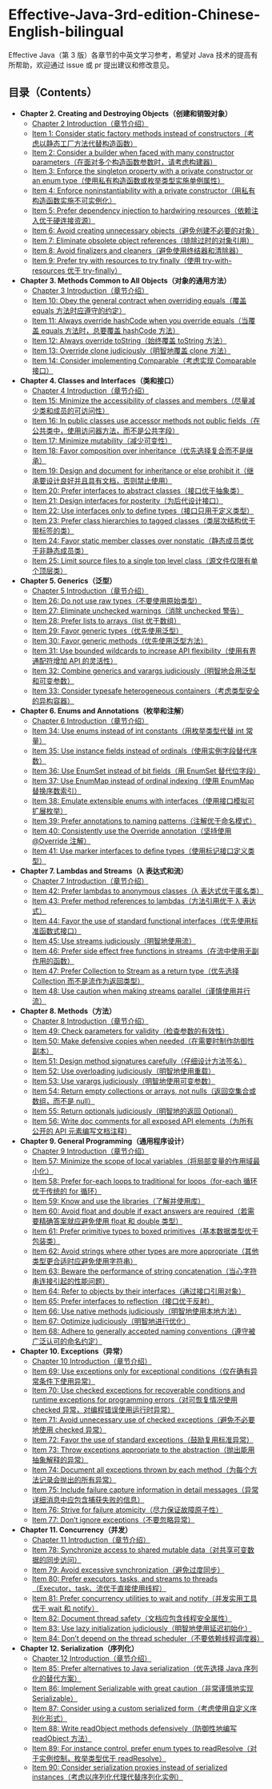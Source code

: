 # Effective-Java-3rd-edition-Chinese-English-bilingual
Effective Java（第 3 版）各章节的中英文学习参考，希望对 Java 技术的提高有所帮助，欢迎通过 issue 或 pr 提出建议和修改意见。

## 目录（Contents）
- **Chapter 2. Creating and Destroying Objects（创建和销毁对象）**
    - [Chapter 2 Introduction（章节介绍）](./Chapter-2/Chapter-2-Introduction)
    - [Item 1: Consider static factory methods instead of constructors（考虑以静态工厂方法代替构造函数）](./Chapter-2/Chapter-2-Item-1-Consider-static-factory-methods-instead-of-constructors)
    - [Item 2: Consider a builder when faced with many constructor parameters（在面对多个构造函数参数时，请考虑构建器）](./Chapter-2/Chapter-2-Item-2-Consider-a-builder-when-faced-with-many-constructor-parameters)
    - [Item 3: Enforce the singleton property with a private constructor or an enum type（使用私有构造函数或枚举类型实施单例属性）](./Chapter-2/Chapter-2-Item-3-Enforce-the-singleton-property-with-a-private-constructor-or-an-enum-type)
    - [Item 4: Enforce noninstantiability with a private constructor（用私有构造函数实施不可实例化）](./Chapter-2/Chapter-2-Item-4-Enforce-noninstantiability-with-a-private-constructor)
    - [Item 5: Prefer dependency injection to hardwiring resources（依赖注入优于硬连接资源）](./Chapter-2/Chapter-2-Item-5-Prefer-dependency-injection-to-hardwiring-resources)
    - [Item 6: Avoid creating unnecessary objects（避免创建不必要的对象）](./Chapter-2/Chapter-2-Item-6-Avoid-creating-unnecessary-objects)
    - [Item 7: Eliminate obsolete object references（排除过时的对象引用）](./Chapter-2/Chapter-2-Item-7-Eliminate-obsolete-object-references)
    - [Item 8: Avoid finalizers and cleaners（避免使用终结器和清除器）](./Chapter-2/Chapter-2-Item-8-Avoid-finalizers-and-cleaners)
    - [Item 9: Prefer try with resources to try finally（使用 try-with-resources 优于 try-finally）](./Chapter-2/Chapter-2-Item-9-Prefer-try-with-resources-to-try-finally)
- **Chapter 3. Methods Common to All Objects（对象的通用方法）**
    - [Chapter 3 Introduction（章节介绍）](./Chapter-3/Chapter-3-Introduction)
    - [Item 10: Obey the general contract when overriding equals（覆盖 equals 方法时应遵守的约定）](./Chapter-3/Chapter-3-Item-10-Obey-the-general-contract-when-overriding-equals)
    - [Item 11: Always override hashCode when you override equals（当覆盖 equals 方法时，总要覆盖 hashCode 方法）](./Chapter-3/Chapter-3-Item-11-Always-override-hashCode-when-you-override-equals)
    - [Item 12: Always override toString（始终覆盖 toString 方法）](./Chapter-3/Chapter-3-Item-12-Always-override-toString)
    - [Item 13: Override clone judiciously（明智地覆盖 clone 方法）](./Chapter-3/Chapter-3-Item-13-Override-clone-judiciously)
    - [Item 14: Consider implementing Comparable（考虑实现 Comparable 接口）](./Chapter-3/Chapter-3-Item-14-Consider-implementing-Comparable)
- **Chapter 4. Classes and Interfaces（类和接口）**
    - [Chapter 4 Introduction（章节介绍）](./Chapter-4/Chapter-4-Introduction)
    - [Item 15: Minimize the accessibility of classes and members（尽量减少类和成员的可访问性）](./Chapter-4/Chapter-4-Item-15-Minimize-the-accessibility-of-classes-and-members)
    - [Item 16: In public classes use accessor methods not public fields（在公共类中，使用访问器方法，而不是公共字段）](./Chapter-4/Chapter-4-Item-16-In-public-classes-use-accessor-methods-not-public-fields)
    - [Item 17: Minimize mutability（减少可变性）](./Chapter-4/Chapter-4-Item-17-Minimize-mutability)
    - [Item 18: Favor composition over inheritance（优先选择复合而不是继承）](./Chapter-4/Chapter-4-Item-18-Favor-composition-over-inheritance)
    - [Item 19: Design and document for inheritance or else prohibit it（继承要设计良好并且具有文档，否则禁止使用）](./Chapter-4/Chapter-4-Item-19-Design-and-document-for-inheritance-or-else-prohibit-it)
    - [Item 20: Prefer interfaces to abstract classes（接口优于抽象类）](./Chapter-4/Chapter-4-Item-20-Prefer-interfaces-to-abstract-classes)
    - [Item 21: Design interfaces for posterity（为后代设计接口）](./Chapter-4/Chapter-4-Item-21-Design-interfaces-for-posterity)
    - [Item 22: Use interfaces only to define types（接口只用于定义类型）](./Chapter-4/Chapter-4-Item-22-Use-interfaces-only-to-define-types)
    - [Item 23: Prefer class hierarchies to tagged classes（类层次结构优于带标签的类）](./Chapter-4/Chapter-4-Item-23-Prefer-class-hierarchies-to-tagged-classes)
    - [Item 24: Favor static member classes over nonstatic（静态成员类优于非静态成员类）](./Chapter-4/Chapter-4-Item-24-Favor-static-member-classes-over-nonstatic)
    - [Item 25: Limit source files to a single top level class（源文件仅限有单个顶层类）](./Chapter-4/Chapter-4-Item-25-Limit-source-files-to-a-single-top-level-class)
- **Chapter 5. Generics（泛型）**
    - [Chapter 5 Introduction（章节介绍）](./Chapter-5/Chapter-5-Introduction)
    - [Item 26: Do not use raw types（不要使用原始类型）](./Chapter-5/Chapter-5-Item-26-Do-not-use-raw-types)
    - [Item 27: Eliminate unchecked warnings（消除 unchecked 警告）](./Chapter-5/Chapter-5-Item-27-Eliminate-unchecked-warnings)
    - [Item 28: Prefer lists to arrays（list 优于数组）](./Chapter-5/Chapter-5-Item-28-Prefer-lists-to-arrays)
    - [Item 29: Favor generic types（优先使用泛型）](./Chapter-5/Chapter-5-Item-29-Favor-generic-types)
    - [Item 30: Favor generic methods（优先使用泛型方法）](./Chapter-5/Chapter-5-Item-30-Favor-generic-methods)
    - [Item 31: Use bounded wildcards to increase API flexibility（使用有界通配符增加 API 的灵活性）](./Chapter-5/Chapter-5-Item-31-Use-bounded-wildcards-to-increase-API-flexibility)
    - [Item 32: Combine generics and varargs judiciously（明智地合用泛型和可变参数）](./Chapter-5/Chapter-5-Item-32-Combine-generics-and-varargs-judiciously)
    - [Item 33: Consider typesafe heterogeneous containers（考虑类型安全的异构容器）](./Chapter-5/Chapter-5-Item-33-Consider-typesafe-heterogeneous-containers)
- **Chapter 6. Enums and Annotations（枚举和注解）**
    - [Chapter 6 Introduction（章节介绍）](./Chapter-6/Chapter-6-Introduction)
    - [Item 34: Use enums instead of int constants（用枚举类型代替 int 常量）](./Chapter-6/Chapter-6-Item-34-Use-enums-instead-of-int-constants)
    - [Item 35: Use instance fields instead of ordinals（使用实例字段替代序数）](./Chapter-6/Chapter-6-Item-35-Use-instance-fields-instead-of-ordinals)
    - [Item 36: Use EnumSet instead of bit fields（用 EnumSet 替代位字段）](./Chapter-6/Chapter-6-Item-36-Use-EnumSet-instead-of-bit-fields)
    - [Item 37: Use EnumMap instead of ordinal indexing（使用 EnumMap 替换序数索引）](./Chapter-6/Chapter-6-Item-37-Use-EnumMap-instead-of-ordinal-indexing)
    - [Item 38: Emulate extensible enums with interfaces（使用接口模拟可扩展枚举）](./Chapter-6/Chapter-6-Item-38-Emulate-extensible-enums-with-interfaces)
    - [Item 39: Prefer annotations to naming patterns（注解优于命名模式）](./Chapter-6/Chapter-6-Item-39-Prefer-annotations-to-naming-patterns)
    - [Item 40: Consistently use the Override annotation（坚持使用 @Override 注解）](./Chapter-6/Chapter-6-Item-40-Consistently-use-the-Override-annotation)
    - [Item 41: Use marker interfaces to define types（使用标记接口定义类型）](./Chapter-6/Chapter-6-Item-41-Use-marker-interfaces-to-define-types)
- **Chapter 7. Lambdas and Streams（λ 表达式和流）**
    - [Chapter 7 Introduction（章节介绍）](./Chapter-7/Chapter-7-Introduction)
    - [Item 42: Prefer lambdas to anonymous classes（λ 表达式优于匿名类）](./Chapter-7/Chapter-7-Item-42-Prefer-lambdas-to-anonymous-classes)
    - [Item 43: Prefer method references to lambdas（方法引用优于 λ 表达式）](./Chapter-7/Chapter-7-Item-43-Prefer-method-references-to-lambdas)
    - [Item 44: Favor the use of standard functional interfaces（优先使用标准函数式接口）](./Chapter-7/Chapter-7-Item-44-Favor-the-use-of-standard-functional-interfaces)
    - [Item 45: Use streams judiciously（明智地使用流）](./Chapter-7/Chapter-7-Item-45-Use-streams-judiciously)
    - [Item 46: Prefer side effect free functions in streams（在流中使用无副作用的函数）](./Chapter-7/Chapter-7-Item-46-Prefer-side-effect-free-functions-in-streams)
    - [Item 47: Prefer Collection to Stream as a return type（优先选择 Collection 而不是流作为返回类型）](./Chapter-7/Chapter-7-Item-47-Prefer-Collection-to-Stream-as-a-return-type)
    - [Item 48: Use caution when making streams parallel（谨慎使用并行流）](./Chapter-7/Chapter-7-Item-48-Use-caution-when-making-streams-parallel)
- **Chapter 8. Methods（方法）**
    - [Chapter 8 Introduction（章节介绍）](./Chapter-8/Chapter-8-Introduction)
    - [Item 49: Check parameters for validity（检查参数的有效性）](./Chapter-8/Chapter-8-Item-49-Check-parameters-for-validity)
    - [Item 50: Make defensive copies when needed（在需要时制作防御性副本）](./Chapter-8/Chapter-8-Item-50-Make-defensive-copies-when-needed)
    - [Item 51: Design method signatures carefully（仔细设计方法签名）](./Chapter-8/Chapter-8-Item-51-Design-method-signatures-carefully)
    - [Item 52: Use overloading judiciously（明智地使用重载）](./Chapter-8/Chapter-8-Item-52-Use-overloading-judiciously)
    - [Item 53: Use varargs judiciously（明智地使用可变参数）](./Chapter-8/Chapter-8-Item-53-Use-varargs-judiciously)
    - [Item 54: Return empty collections or arrays, not nulls（返回空集合或数组，而不是 null）](./Chapter-8/Chapter-8-Item-54-Return-empty-collections-or-arrays-not-nulls)
    - [Item 55: Return optionals judiciously（明智地的返回 Optional）](./Chapter-8/Chapter-8-Item-55-Return-optionals-judiciously)
    - [Item 56: Write doc comments for all exposed API elements（为所有公开的 API 元素编写文档注释）](./Chapter-8/Chapter-8-Item-56-Write-doc-comments-for-all-exposed-API-elements)
- **Chapter 9. General Programming（通用程序设计）**
    - [Chapter 9 Introduction（章节介绍）](./Chapter-9/Chapter-9-Introduction)
    - [Item 57: Minimize the scope of local variables（将局部变量的作用域最小化）](./Chapter-9/Chapter-9-Item-57-Minimize-the-scope-of-local-variables)
    - [Item 58: Prefer for-each loops to traditional for loops（for-each 循环优于传统的 for 循环）](./Chapter-9/Chapter-9-Item-58-Prefer-for-each-loops-to-traditional-for-loops)
    - [Item 59: Know and use the libraries（了解并使用库）](./Chapter-9/Chapter-9-Item-59-Know-and-use-the-libraries)
    - [Item 60: Avoid float and double if exact answers are required（若需要精确答案就应避免使用 float 和 double 类型）](./Chapter-9/Chapter-9-Item-60-Avoid-float-and-double-if-exact-answers-are-required)
    - [Item 61: Prefer primitive types to boxed primitives（基本数据类型优于包装类）](./Chapter-9/Chapter-9-Item-61-Prefer-primitive-types-to-boxed-primitives)
    - [Item 62: Avoid strings where other types are more appropriate（其他类型更合适时应避免使用字符串）](./Chapter-9/Chapter-9-Item-62-Avoid-strings-where-other-types-are-more-appropriate)
    - [Item 63: Beware the performance of string concatenation（当心字符串连接引起的性能问题）](./Chapter-9/Chapter-9-Item-63-Beware-the-performance-of-string-concatenation)
    - [Item 64: Refer to objects by their interfaces（通过接口引用对象）](./Chapter-9/Chapter-9-Item-64-Refer-to-objects-by-their-interfaces)
    - [Item 65: Prefer interfaces to reflection（接口优于反射）](./Chapter-9/Chapter-9-Item-65-Prefer-interfaces-to-reflection)
    - [Item 66: Use native methods judiciously（明智地使用本地方法）](./Chapter-9/Chapter-9-Item-66-Use-native-methods-judiciously)
    - [Item 67: Optimize judiciously（明智地进行优化）](./Chapter-9/Chapter-9-Item-67-Optimize-judiciously)
    - [Item 68: Adhere to generally accepted naming conventions（遵守被广泛认可的命名约定）](./Chapter-9/Chapter-9-Item-68-Adhere-to-generally-accepted-naming-conventions)
- **Chapter 10. Exceptions（异常）**
    - [Chapter 10 Introduction（章节介绍）](./Chapter-10/Chapter-10-Introduction)
    - [Item 69: Use exceptions only for exceptional conditions（仅在确有异常条件下使用异常）](./Chapter-10/Chapter-10-Item-69-Use-exceptions-only-for-exceptional-conditions)
    - [Item 70: Use checked exceptions for recoverable conditions and runtime exceptions for programming errors（对可恢复情况使用 checked 异常，对编程错误使用运行时异常）](./Chapter-10/Chapter-10-Item-70-Use-checked-exceptions-for-recoverable-conditions-and-runtime-exceptions-for-programming-errors)
    - [Item 71: Avoid unnecessary use of checked exceptions（避免不必要地使用 checked 异常）](./Chapter-10/Chapter-10-Item-71-Avoid-unnecessary-use-of-checked-exceptions)
    - [Item 72: Favor the use of standard exceptions（鼓励复用标准异常）](./Chapter-10/Chapter-10-Item-72-Favor-the-use-of-standard-exceptions)
    - [Item 73: Throw exceptions appropriate to the abstraction（抛出能用抽象解释的异常）](./Chapter-10/Chapter-10-Item-73-Throw-exceptions-appropriate-to-the-abstraction)
    - [Item 74: Document all exceptions thrown by each method（为每个方法记录会抛出的所有异常）](./Chapter-10/Chapter-10-Item-74-Document-all-exceptions-thrown-by-each-method)
    - [Item 75: Include failure capture information in detail messages（异常详细消息中应包含捕获失败的信息）](./Chapter-10/Chapter-10-Item-75-Include-failure-capture-information-in-detail-messages)
    - [Item 76: Strive for failure atomicity（尽力保证故障原子性）](./Chapter-10/Chapter-10-Item-76-Strive-for-failure-atomicity)
    - [Item 77: Don’t ignore exceptions（不要忽略异常）](./Chapter-10/Chapter-10-Item-77-Don’t-ignore-exceptions)
- **Chapter 11. Concurrency（并发）**
    - [Chapter 11 Introduction（章节介绍）](./Chapter-11/Chapter-11-Introduction)
    - [Item 78: Synchronize access to shared mutable data（对共享可变数据的同步访问）](./Chapter-11/Chapter-11-Item-78-Synchronize-access-to-shared-mutable-data)
    - [Item 79: Avoid excessive synchronization（避免过度同步）](./Chapter-11/Chapter-11-Item-79-Avoid-excessive-synchronization)
    - [Item 80: Prefer executors, tasks, and streams to threads（Executor、task、流优于直接使用线程）](./Chapter-11/Chapter-11-Item-80-Prefer-executors,-tasks,-and-streams-to-threads)
    - [Item 81: Prefer concurrency utilities to wait and notify（并发实用工具优于 wait 和 notify）](./Chapter-11/Chapter-11-Item-81-Prefer-concurrency-utilities-to-wait-and-notify)
    - [Item 82: Document thread safety（文档应包含线程安全属性）](./Chapter-11/Chapter-11-Item-82-Document-thread-safety)
    - [Item 83: Use lazy initialization judiciously（明智地使用延迟初始化）](./Chapter-11/Chapter-11-Item-83-Use-lazy-initialization-judiciously)
    - [Item 84: Don’t depend on the thread scheduler（不要依赖线程调度器）](./Chapter-11/Chapter-11-Item-84-Don’t-depend-on-the-thread-scheduler)
- **Chapter 12. Serialization（序列化）**
    - [Chapter 12 Introduction（章节介绍）](./Chapter-12/Chapter-12-Introduction)
    - [Item 85: Prefer alternatives to Java serialization（优先选择 Java 序列化的替代方案）](./Chapter-12/Chapter-12-Item-85-Prefer-alternatives-to-Java-serialization)
    - [Item 86: Implement Serializable with great caution（非常谨慎地实现 Serializable）](./Chapter-12/Chapter-12-Item-86-Implement-Serializable-with-great-caution)
    - [Item 87: Consider using a custom serialized form（考虑使用自定义序列化形式）](./Chapter-12/Chapter-12-Item-87-Consider-using-a-custom-serialized-form)
    - [Item 88: Write readObject methods defensively（防御性地编写 readObject 方法）](./Chapter-12/Chapter-12-Item-88-Write-readObject-methods-defensively)
    - [Item 89: For instance control, prefer enum types to readResolve（对于实例控制，枚举类型优于 readResolve）](./Chapter-12/Chapter-12-Item-89-For-instance-control-prefer-enum-types-to-readResolve)
    - [Item 90: Consider serialization proxies instead of serialized instances（考虑以序列化代理代替序列化实例）](./Chapter-12/Chapter-12-Item-90-Consider-serialization-proxies-instead-of-serialized-instances)
